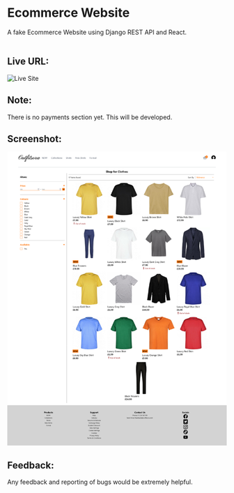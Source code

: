 # Ecommerce Website
A fake Ecommerce Website using Django REST API and React.
<br><br>

## Live URL:
![Live Site](https://moselsh.github.io/Ecommerce-Website/)

## Note:
There is no payments section yet. This will be developed.

## Screenshot:
![](Screenshot.png)

## Feedback:
Any feedback and reporting of bugs would be extremely helpful.
